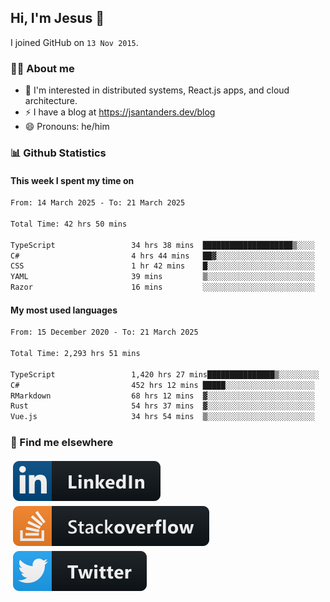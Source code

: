 ## Hi, I'm Jesus 👋

I joined GitHub on `13 Nov 2015`.

<!-- Talking about you -->

### 👨‍💻 About me

- 👦 I'm interested in distributed systems, React.js apps, and cloud architecture.
- ⚡️ I have a blog at <https://jsantanders.dev/blog>
- 😄 Pronouns: he/him

### 📊 Github Statistics

#### This week I spent my time on

<!--START_SECTION:weekly-->

```txt
From: 14 March 2025 - To: 21 March 2025

Total Time: 42 hrs 50 mins

TypeScript                 34 hrs 38 mins  ████████████████████▒░░░░   80.86 %
C#                         4 hrs 44 mins   ██▓░░░░░░░░░░░░░░░░░░░░░░   11.08 %
CSS                        1 hr 42 mins    █░░░░░░░░░░░░░░░░░░░░░░░░   03.99 %
YAML                       39 mins         ▒░░░░░░░░░░░░░░░░░░░░░░░░   01.54 %
Razor                      16 mins         ░░░░░░░░░░░░░░░░░░░░░░░░░   00.64 %
```

<!--END_SECTION:weekly-->

#### My most used languages

<!--START_SECTION:alltime-->

```txt
From: 15 December 2020 - To: 21 March 2025

Total Time: 2,293 hrs 51 mins

TypeScript                 1,420 hrs 27 mins███████████████▒░░░░░░░░░   61.92 %
C#                         452 hrs 12 mins █████░░░░░░░░░░░░░░░░░░░░   19.71 %
RMarkdown                  68 hrs 12 mins  ▓░░░░░░░░░░░░░░░░░░░░░░░░   02.97 %
Rust                       54 hrs 37 mins  ▓░░░░░░░░░░░░░░░░░░░░░░░░   02.38 %
Vue.js                     34 hrs 54 mins  ▒░░░░░░░░░░░░░░░░░░░░░░░░   01.52 %
```

<!--END_SECTION:alltime-->

### 📢 Find me elsewhere

<p>
  <a target="_blank" href="https://linkedin.com/in/jsantanders">
    <img src="https://github.com/jsantanders/jsantanders/blob/master/img/linkedin.svg" alt="LinkedIn" style="vertical-align:top; margin:4px">
  </a>
  
  <a target="_blank" href="https://stackoverflow.com/users/7318331/jesus-santander">
    <img src="https://github.com/jsantanders/jsantanders/blob/master/img/stackoverflow.svg" alt="StackOverflow" style="vertical-align:top; margin:4px">
  </a>
  
  <a target="_blank" href="http://twitter.com/jsantanders">
    <img src="https://github.com/jsantanders/jsantanders/blob/master/img/twitter.svg" alt="Twitter" style="vertical-align:top; margin:4px">
  </a>
</p>
